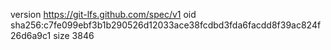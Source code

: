 version https://git-lfs.github.com/spec/v1
oid sha256:c7fe099ebf3b1b290526d12033ace38fcdbd3fda6facdd8f39ac824f26d6a9c1
size 3846
